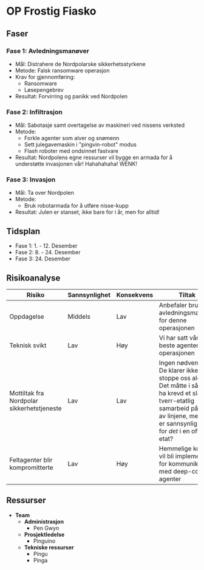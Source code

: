 # OP Frostig Fiasko

## Faser

### Fase 1: Avledningsmanøver

- Mål: Distrahere de Nordpolarske sikkerhetsstyrkene
- Metode: Falsk ransomware operasjon
- Krav for gjennomføring:
  - Ransomware
  - Løsepengebrev
- Resultat: Forvirring og panikk ved Nordpolen

### Fase 2: Infiltrasjon

- Mål: Sabotasje samt overtagelse av maskineri ved nissens verksted
- Metode:
  - Forkle agenter som alver og snømenn
  - Sett julegavemaskin i "pingvin-robot" modus
  - Flash roboter med ondsinnet fastvare
- Resultat: Nordpolens egne ressurser vil bygge en armada for å understøtte invasjonen vår! Hahahahaha! WENK!

### Fase 3: Invasjon

- Mål: Ta over Nordpolen
- Metode:
  - Bruk robotarmada for å utføre nisse-kupp
- Resultat: Julen er stanset, ikke bare for i år, men for alltid!

## Tidsplan

- Fase 1: 1. - 12. Desember
- Fase 2: 8. - 24. Desember
- Fase 3: 24. Desember

## Risikoanalyse

| Risiko                                     | Sannsynlighet | Konsekvens | Tiltak |
|--------------------------------------------|---------------|------------|--------|
| Oppdagelse                                 | Middels       | Lav        | Anbefaler bruk av avledningsmanøver for denne operasjonen  |
| Teknisk svikt                              | Lav           | Høy        | Vi har satt våre beste agenter på operasjonen |
| Mottiltak fra Nordpolar sikkerhetstjeneste | Lav           | Lav        | Ingen nødvendig - De klarer ikke å stoppe oss alene! Det måtte i så fall ha krevd et slags tverr-etatlig samarbeid på tvers av linjene, men hva er sannsynligheten for _det_ i en offentlig etat? |
| Feltagenter blir kompromitterte            | Lav           | Høy        | Hemmelige koder vil bli implementert for kommunikasjon med deep-cover agenter |

## Ressurser

- **Team**
  - **Administrasjon**
    - Pen Gwyn
  - **Prosjektledelse**
    - Pinguino
  - **Tekniske ressurser**
    - Pingu
    - Pinga

